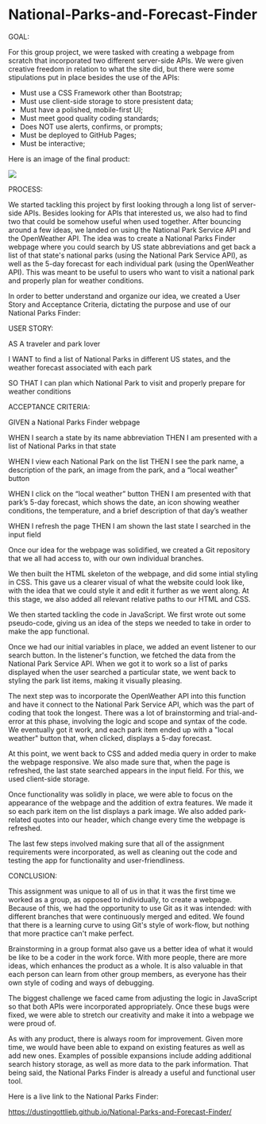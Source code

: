 # National-Parks-and-Forecast-Finder

GOAL: 

For this group project, we were tasked with creating a webpage from scratch that incorporated two different server-side APIs. We were given creative freedom in relation to what the site did, but there were some stipulations put in place besides the use of the APIs: 

- Must use a CSS Framework other than Bootstrap;
- Must use client-side storage to store presistent data;
- Must have a polished, mobile-first UI;
- Must meet good quality coding standards;
- Does NOT use alerts, confirms, or prompts;
- Must be deployed to GitHub Pages;
- Must be interactive;

Here is an image of the final product: 

![](assets/screencapture-file-Users-Marina-Desktop-Coding-Group-Projects-National-Parks-and-Forecast-Finder-National-Parks-and-Forecast-Finder-index-html-2021-03-29-12_35_20.png)


PROCESS:

We started tackling this project by first looking through a long list of server-side APIs. Besides looking for APIs that interested us, we also had to find two that could be somehow useful when used together. After bouncing around a few ideas, we landed on using the National Park Service API and the OpenWeather API. The idea was to create a National Parks Finder webpage where you could search by US state abbreviations and get back a list of that state's national parks (using the National Park Service API), as well as the 5-day forecast for each individual park (using the OpenWeather API). This was meant to be useful to users who want to visit a national park and properly plan for weather conditions. 

In order to better understand and organize our idea, we created a User Story and Acceptance Criteria, dictating the purpose and use of our National Parks Finder: 


USER STORY:

AS A traveler and park lover

I WANT to find a list of National Parks in different US states, and the weather forecast associated with each park

SO THAT I can plan which National Park to visit and properly prepare for weather conditions


ACCEPTANCE CRITERIA: 

GIVEN a National Parks Finder webpage

WHEN I search a state by its name abbreviation 
THEN I am presented with a list of National Parks in that state

WHEN I view each National Park on the list
THEN I see the park name, a description of the park, an image from the park, and a “local weather” button

WHEN I click on the “local weather” button
THEN I am presented with that park’s 5-day forecast, which shows the date, an icon showing weather conditions, the temperature, and a brief description of that day’s weather

WHEN I refresh the page
THEN I am shown the last state I searched in the input field


Once our idea for the webpage was solidified, we created a Git repository that we all had access to, with our own individual branches. 

We then built the HTML skeleton of the webpage, and did some intial styling in CSS. This gave us a clearer visual of what the website could look like, with the idea that we could style it and edit it further as we went along. At this stage, we also added all relevant relative paths to our HTML and CSS. 

We then started tackling the code in JavaScript. We first wrote out some pseudo-code, giving us an idea of the steps we needed to take in order to make the app functional. 

Once we had our initial variables in place, we added an event listener to our search button. In the listener's function, we fetched the data from the National Park Service API. When we got it to work so a list of parks displayed when the user searched a particular state, we went back to styling the park list items, making it visually pleasing. 

The next step was to incorporate the OpenWeather API into this function and have it connect to the National Park Service API, which was the part of coding that took the longest. There was a lot of brainstorming and trial-and-error at this phase, involving the logic and scope and syntax of the code. We eventually got it work, and each park item ended up with a "local weather" button that, when clicked, displays a 5-day forecast. 

At this point, we went back to CSS and added media query in order to make the webpage responsive. We also made sure that, when the page is refreshed, the last state searched appears in the input field. For this, we used client-side storage. 

Once functionality was solidly in place, we were able to focus on the appearance of the webpage and the addition of extra features. We made it so each park item on the list displays a park image. We also added park-related quotes into our header, which change every time the webpage is refreshed. 

The last few steps involved making sure that all of the assignment requirements were incorporated, as well as cleaning out the code and testing the app for functionality and user-friendliness.  

CONCLUSION: 

This assignment was unique to all of us in that it was the first time we worked as a group, as opposed to individually, to create a webpage. Because of this, we had the opportunity to use Git as it was intended: with different branches that were continuously merged and edited. We found that there is a learning curve to using Git's style of work-flow, but nothing that more practice can't make perfect. 

Brainstorming in a group format also gave us a better idea of what it would be like to be a coder in the work force. With more people, there are more ideas, which enhances the product as a whole. It is also valuable in that each person can learn from other group members, as everyone has their own style of coding and ways of debugging. 

The biggest challenge we faced came from adjusting the logic in JavaScript so that both APIs were incorporated appropriately. Once these bugs were fixed, we were able to stretch our creativity and make it into a webpage we were proud of. 

As with any product, there is always room for improvement. Given more time, we would have been able to expand on existing features as well as add new ones. Examples of possible expansions include adding additional search history storage, as well as more data to the park information. That being said, the National Parks Finder is already a useful and functional user tool. 

Here is a live link to the National Parks Finder:

https://dustingottlieb.github.io/National-Parks-and-Forecast-Finder/



